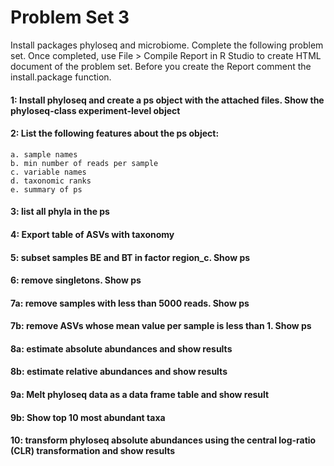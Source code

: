 # Problem Set 3
Install packages phyloseq and microbiome. Complete the following problem set. Once completed, use File > Compile Report in R Studio to create HTML document of the problem set. Before you create the Report comment the install.package function.

#### 1: Install phyloseq and create a ps object with the attached files. Show the phyloseq-class experiment-level object

#### 2: List the following features about the ps object: 
```
a. sample names
b. min number of reads per sample
c. variable names
d. taxonomic ranks
e. summary of ps
```

#### 3: list all phyla in the ps 

#### 4: Export table of ASVs with taxonomy

#### 5: subset samples BE and BT in factor region_c. Show ps

#### 6: remove singletons. Show ps

#### 7a: remove samples with less than 5000 reads. Show ps

#### 7b: remove ASVs whose mean value per sample is less than 1. Show ps

#### 8a: estimate absolute abundances and show results

#### 8b: estimate relative abundances and show results

#### 9a: Melt phyloseq data as a data frame table and show result

#### 9b: Show top 10 most abundant taxa

#### 10: transform phyloseq absolute abundances using the central log-ratio (CLR) transformation and show results
